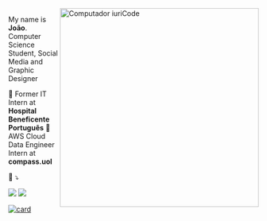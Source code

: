 <img src="https://raw.githubusercontent.com/MicaelliMedeiros/micaellimedeiros/master/image/computer-illustration.png" min-width="400px" max-width="400px" width="400px" align="right" alt="Computador iuriCode">

<p align="left"> 
  My name is <strong>João</strong>.<br>
  Computer Science Student, Social Media and Graphic Designer
  </p>

<p align="left">
  💼 Former IT Intern at <strong>Hospital Beneficente Português</strong>
  💼  AWS Cloud Data Engineer Intern at <strong>compass.uol</strong>
</p>

<p align="left">
  💌 ⤵️
</p>

<p align="left">
  
  <a href="mailto:jvmbworks@gmail.com" alt="Gmail">
  <img src="https://img.shields.io/badge/Gmail-D14836?style=for-the-badge&logo=gmail&logoColor=white"/></a>

  <a href="https://www.linkedin.com/in/jo%C3%A3o-v%C3%ADtor-monteiro-benchimol-531a35216/" alt="Linkedin">
  <img src="https://img.shields.io/badge/LinkedIn-0077B5?style=for-the-badge&logo=linkedin&logoColor=white"/></a>

<!--<a href="#" alt="WhatsApp">
  <img src="https://img.shields.io/badge/-WhatsApp-25d366?style=flat-square&labelColor=25d366&logo=whatsapp&logoColor=white&link=API-DO-SEU-WHATSAPP"/></a> -->

[![card](https://github-readme-stats.vercel.app/api?username=jvftw&theme=tokyonight&show_icons=true)](https://github.com/jvftw/github-readme-stats)
